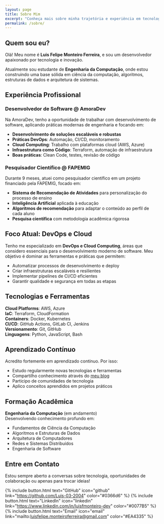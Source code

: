 ```yaml
---
layout: page
title: Sobre Mim
excerpt: "Conheça mais sobre minha trajetória e experiência em tecnologia"
permalink: /sobre/
---
```


## Quem sou eu?

Olá! Meu nome é **Luis Felipe Monteiro Ferreira**, e sou um desenvolvedor apaixonado por tecnologia e inovação.

Atualmente sou estudante de **Engenharia da Computação**, onde estou construindo uma base sólida em ciência da computação, algoritmos, estruturas de dados e arquitetura de sistemas.

##  Experiência Profissional

### Desenvolvedor de Software @ AmoraDev

Na AmoraDev, tenho a oportunidade de trabalhar com desenvolvimento de software, aplicando práticas modernas de engenharia e focando em:

- **Desenvolvimento de soluções escaláveis e robustas**
- **Práticas DevOps**: Automação, CI/CD, monitoramento
- **Cloud Computing**: Trabalho com plataformas cloud (AWS, Azure)
- **Infraestrutura como Código**: Terraform, automação de infraestrutura
- **Boas práticas**: Clean Code, testes, revisão de código

### Pesquisador Científico @ FAPEMIG

Durante 9 meses, atuei como pesquisador científico em um projeto financiado pela FAPEMIG, focado em:

- **Sistema de Recomendação de Atividades** para personalização do processo de ensino
- **Inteligência Artificial** aplicada à educação
- **Algoritmos de recomendação** para adaptar o conteúdo ao perfil de cada aluno
- **Pesquisa científica** com metodologia acadêmica rigorosa

##  Foco Atual: DevOps e Cloud

Tenho me especializado em **DevOps e Cloud Computing**, áreas que considero essenciais para o desenvolvimento moderno de software. Meu objetivo é dominar as ferramentas e práticas que permitem:

- Automatizar processos de desenvolvimento e deploy
- Criar infraestruturas escaláveis e resilientes
- Implementar pipelines de CI/CD eficientes
- Garantir qualidade e segurança em todas as etapas

##  Tecnologias e Ferramentas

**Cloud Platforms**: AWS, Azure  
**IaC**: Terraform, CloudFormation  
**Containers**: Docker, Kubernetes  
**CI/CD**: GitHub Actions, GitLab CI, Jenkins  
**Versionamento**: Git, GitHub  
**Linguagens**: Python, JavaScript, Bash  

##  Aprendizado Contínuo

Acredito fortemente em aprendizado contínuo. Por isso:

- Estudo regularmente novas tecnologias e ferramentas
- Compartilho conhecimento através do [meu blog](/blog/)
- Participo de comunidades de tecnologia
- Aplico conceitos aprendidos em projetos práticos

##  Formação Acadêmica

**Engenharia da Computação** (em andamento)  
Desenvolvendo conhecimento profundo em:
- Fundamentos de Ciência da Computação
- Algoritmos e Estruturas de Dados
- Arquitetura de Computadores
- Redes e Sistemas Distribuídos
- Engenharia de Software

##  Entre em Contato

Estou sempre aberto a conversas sobre tecnologia, oportunidades de colaboração ou apenas para trocar ideias!

{% include button.html text="GitHub" icon="github" link="https://github.com/Luis-03-2004" color="#0366d6" %} {% include button.html text="LinkedIn" icon="linkedin" link="https://www.linkedin.com/in/luisfmonteiro-dev" color="#0077B5" %} {% include button.html text="Email" icon="email" link="mailto:luisfelipe.monteiroferreira@gmail.com" color="#EA4335" %} 